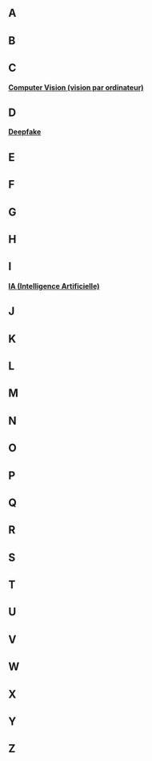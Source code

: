 ## A

## B

## C

[**Computer Vision (vision par ordinateur)**](/Glossaire/C/computervision.md)

## D

[**Deepfake**](/Glossaire/D/deepfake.md)

## E

## F

## G

## H

## I

[**IA (Intelligence Artificielle)**](/Glossaire/I/ia.md)

## J

## K

## L

## M

## N

## O

## P

## Q

## R

## S

## T

## U

## V

## W

## X

## Y

## Z
